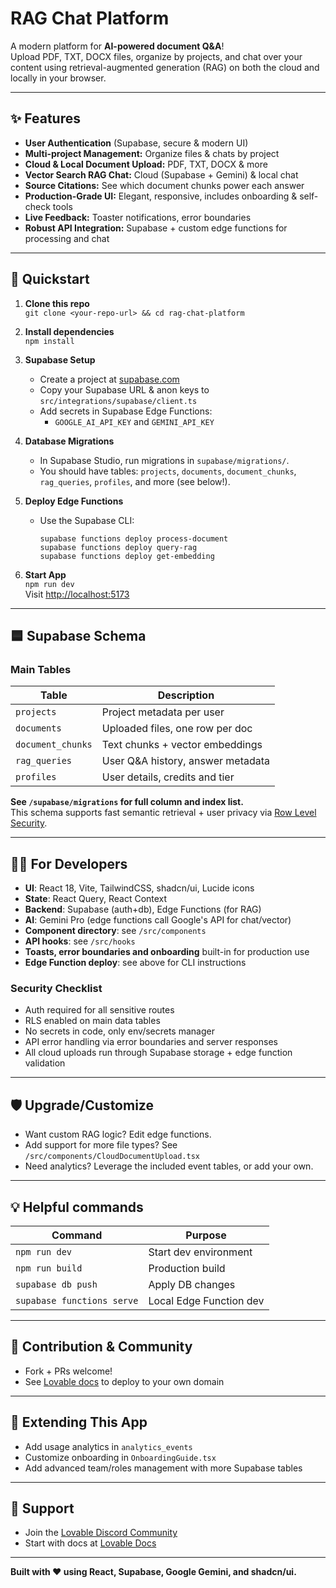 
# RAG Chat Platform

A modern platform for **AI-powered document Q&A**!  
Upload PDF, TXT, DOCX files, organize by projects, and chat over your content using retrieval-augmented generation (RAG) on both the cloud and locally in your browser.

---

## ✨ Features

- **User Authentication** (Supabase, secure & modern UI)
- **Multi-project Management:** Organize files & chats by project
- **Cloud & Local Document Upload:** PDF, TXT, DOCX & more
- **Vector Search RAG Chat:** Cloud (Supabase + Gemini) & local chat
- **Source Citations:** See which document chunks power each answer
- **Production-Grade UI:** Elegant, responsive, includes onboarding & self-check tools
- **Live Feedback:** Toaster notifications, error boundaries
- **Robust API Integration:** Supabase + custom edge functions for processing and chat

---

## 🚀 Quickstart

1. **Clone this repo**  
    `git clone <your-repo-url> && cd rag-chat-platform`

2. **Install dependencies**  
    `npm install`

3. **Supabase Setup**
    - Create a project at [supabase.com](https://supabase.com)
    - Copy your Supabase URL & anon keys to `src/integrations/supabase/client.ts`
    - Add secrets in Supabase Edge Functions:
        - `GOOGLE_AI_API_KEY` and `GEMINI_API_KEY`

4. **Database Migrations**  
    - In Supabase Studio, run migrations in `supabase/migrations/`.
    - You should have tables: `projects`, `documents`, `document_chunks`, `rag_queries`, `profiles`, and more (see below!).

5. **Deploy Edge Functions**  
    - Use the Supabase CLI:
      ```
      supabase functions deploy process-document
      supabase functions deploy query-rag
      supabase functions deploy get-embedding
      ```

6. **Start App**   
    `npm run dev`  
    Visit [http://localhost:5173](http://localhost:5173)

---

## 🟦 Supabase Schema

### Main Tables

| Table             | Description                           |
|-------------------|--------------------------------------|
| `projects`        | Project metadata per user            |
| `documents`       | Uploaded files, one row per doc      |
| `document_chunks` | Text chunks + vector embeddings      |
| `rag_queries`     | User Q&A history, answer metadata    |
| `profiles`        | User details, credits and tier       |

**See `/supabase/migrations` for full column and index list.**  
This schema supports fast semantic retrieval + user privacy via [Row Level Security](https://supabase.com/docs/guides/auth/row-level-security).

---

## 🧑‍💻 For Developers

- **UI**: React 18, Vite, TailwindCSS, shadcn/ui, Lucide icons
- **State**: React Query, React Context
- **Backend**: Supabase (auth+db), Edge Functions (for RAG)
- **AI**: Gemini Pro (edge functions call Google's API for chat/vector)
- **Component directory**: see `/src/components`
- **API hooks**: see `/src/hooks`
- **Toasts, error boundaries and onboarding** built-in for production use
- **Edge Function deploy**: see above for CLI instructions

### Security Checklist

- Auth required for all sensitive routes
- RLS enabled on main data tables
- No secrets in code, only env/secrets manager
- API error handling via error boundaries and server responses
- All cloud uploads run through Supabase storage + edge function validation

---

## 🛡️ Upgrade/Customize

- Want custom RAG logic? Edit edge functions.
- Add support for more file types? See `/src/components/CloudDocumentUpload.tsx`
- Need analytics? Leverage the included event tables, or add your own.

---

## 💡 Helpful commands

| Command             | Purpose                        |
|---------------------|-------------------------------|
| `npm run dev`       | Start dev environment         |
| `npm run build`     | Production build              |
| `supabase db push`  | Apply DB changes              |
| `supabase functions serve` | Local Edge Function dev |

---

## 📝 Contribution & Community

- Fork + PRs welcome!
- See [Lovable docs](https://docs.lovable.dev/) to deploy to your own domain

---

## 🧩 Extending This App

- Add usage analytics in `analytics_events`
- Customize onboarding in `OnboardingGuide.tsx`
- Add advanced team/roles management with more Supabase tables

---

## 💬 Support

- Join the [Lovable Discord Community](https://discord.com/channels/1119885301872070706/1280461670979993613)
- Start with docs at [Lovable Docs](https://docs.lovable.dev/)

---

**Built with ❤️ using React, Supabase, Google Gemini, and shadcn/ui.**

